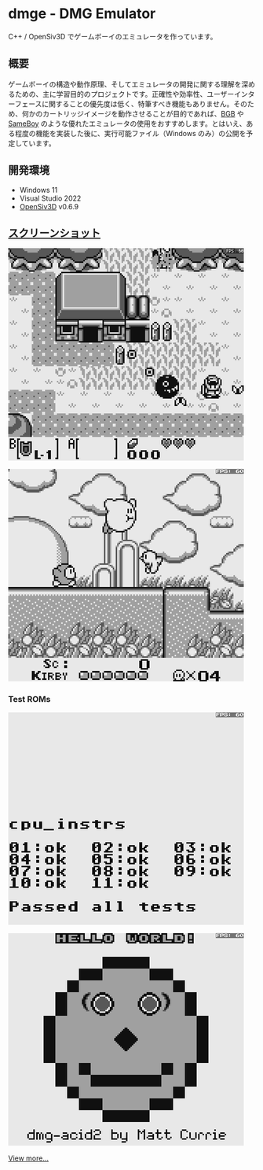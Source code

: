 # dmge - DMG Emulator

C++ / OpenSiv3D でゲームボーイのエミュレータを作っています。


## 概要

ゲームボーイの構造や動作原理、そしてエミュレータの開発に関する理解を深めるための、主に学習目的のプロジェクトです。正確性や効率性、ユーザーインターフェースに関することの優先度は低く、特筆すべき機能もありません。そのため、何かのカートリッジイメージを動作させることが目的であれば、[BGB](https://bgb.bircd.org/) や [SameBoy](https://sameboy.github.io/) のような優れたエミュレータの使用をおすすめします。とはいえ、ある程度の機能を実装した後に、実行可能ファイル（Windows のみ）の公開を予定しています。


## 開発環境

- Windows 11
- Visual Studio 2022
- [OpenSiv3D](https://github.com/Siv3D/OpenSiv3D) v0.6.9


## [スクリーンショット](screenshot.md)

![ZELDA](screenshot/zelda.png)

![HOSHINOKA-BI](screenshot/hoshinok.png)

### Test ROMs

![cpu_instrs](screenshot/cpu_instrs.png)

![dmg-acid2](screenshot/dmg-acid2.png)

[View more...](screenshot.md)
